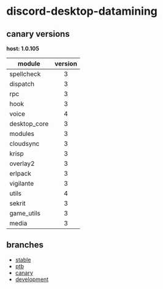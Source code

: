 # discord-desktop-datamining

## canary versions

**host: 1.0.105**

| module | version |
| ------ | :-----: |
| spellcheck | 3 |
| dispatch | 3 |
| rpc | 3 |
| hook | 3 |
| voice | 4 |
| desktop_core | 3 |
| modules | 3 |
| cloudsync | 3 |
| krisp | 3 |
| overlay2 | 3 |
| erlpack | 3 |
| vigilante | 3 |
| utils | 4 |
| sekrit | 3 |
| game_utils | 3 |
| media | 3 |

## branches

- [stable](https://github.com/OpenAsar/discord-desktop-datamining/tree/stable)
- [ptb](https://github.com/OpenAsar/discord-desktop-datamining/tree/ptb)
- [canary](https://github.com/OpenAsar/discord-desktop-datamining/tree/canary)
- [development](https://github.com/OpenAsar/discord-desktop-datamining/tree/development)